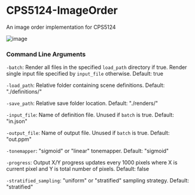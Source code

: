 # CPS5124-ImageOrder
An image order implementation for CPS5124

![image](https://i.imgur.com/goO1aBQ.png "4096 samples per pixel, 512x512")

### Command Line Arguments
```-batch```: Render all files in the specified ```load_path``` directory if true. Render single input file specified by ```input_file``` otherwise. Default: true

```-load_path```: Relative folder containing scene definitions. Default: "./definitions/"

```-save_path```: Relative save folder location. Default: "./renders/"

```-input_file```: Name of definition file. Unused if ```batch``` is true. Default: "in.json"

```-output_file```: Name of output file. Unused if ```batch``` is true. Default: "out.ppm"

```-tonemapper```: "sigmoid" or "linear" tonemapper. Default: "sigmoid"

```-progress```: Output X/Y progress updates every 1000 pixels where X is current pixel and Y is total number of pixels. Default: false

```-stratified_sampling```: "uniform" or "stratified" sampling strategy. Default: "stratified"
